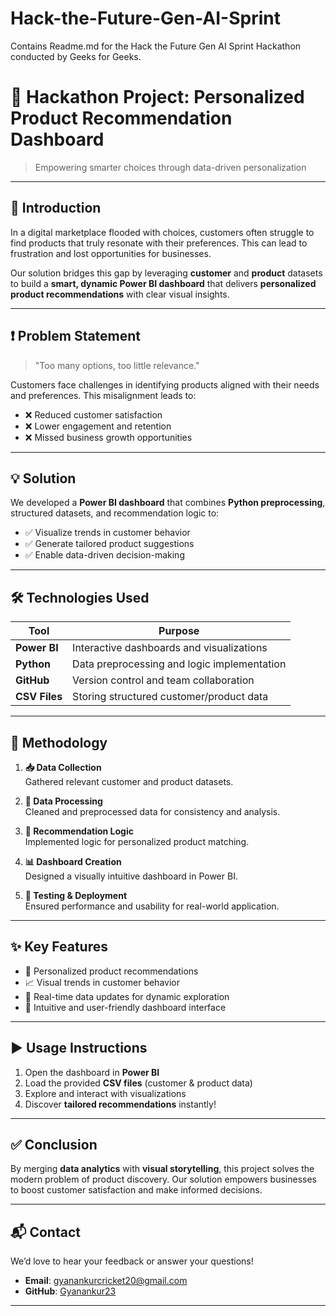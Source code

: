 # Hack-the-Future-Gen-AI-Sprint
Contains Readme.md for the Hack the Future Gen AI Sprint Hackathon conducted by Geeks for Geeks.


# 🚀 Hackathon Project: Personalized Product Recommendation Dashboard

> Empowering smarter choices through data-driven personalization

---

## 🧩 Introduction

In a digital marketplace flooded with choices, customers often struggle to find products that truly resonate with their preferences. This can lead to frustration and lost opportunities for businesses.

Our solution bridges this gap by leveraging **customer** and **product** datasets to build a **smart, dynamic Power BI dashboard** that delivers **personalized product recommendations** with clear visual insights.

---

## ❗ Problem Statement

> "Too many options, too little relevance."

Customers face challenges in identifying products aligned with their needs and preferences. This misalignment leads to:

- ❌ Reduced customer satisfaction  
- ❌ Lower engagement and retention  
- ❌ Missed business growth opportunities  

---

## 💡 Solution

We developed a **Power BI dashboard** that combines **Python preprocessing**, structured datasets, and recommendation logic to:

- ✅ Visualize trends in customer behavior
- ✅ Generate tailored product suggestions
- ✅ Enable data-driven decision-making

---

## 🛠️ Technologies Used

| Tool | Purpose |
|------|---------|
| **Power BI** | Interactive dashboards and visualizations |
| **Python** | Data preprocessing and logic implementation |
| **GitHub** | Version control and team collaboration |
| **CSV Files** | Storing structured customer/product data |

---

## 🧪 Methodology

1. **📥 Data Collection**  
   Gathered relevant customer and product datasets.

2. **🧼 Data Processing**  
   Cleaned and preprocessed data for consistency and analysis.

3. **🧠 Recommendation Logic**  
   Implemented logic for personalized product matching.

4. **📊 Dashboard Creation**  
   Designed a visually intuitive dashboard in Power BI.

5. **🧪 Testing & Deployment**  
   Ensured performance and usability for real-world application.

---

## ✨ Key Features

- 🎯 Personalized product recommendations  
- 📈 Visual trends in customer behavior  
- 🔁 Real-time data updates for dynamic exploration  
- 🧭 Intuitive and user-friendly dashboard interface

---

## ▶️ Usage Instructions

1. Open the dashboard in **Power BI**  
2. Load the provided **CSV files** (customer & product data)  
3. Explore and interact with visualizations  
4. Discover **tailored recommendations** instantly!

---

## ✅ Conclusion

By merging **data analytics** with **visual storytelling**, this project solves the modern problem of product discovery. Our solution empowers businesses to boost customer satisfaction and make informed decisions.

---

## 📬 Contact

We’d love to hear your feedback or answer your questions!

- **Email**: [gyanankurcricket20@gmail.com](mailto:gyanankurcricket20@gmail.com)  
- **GitHub**: [Gyanankur23](https://github.com/Gyanankur23)

---
